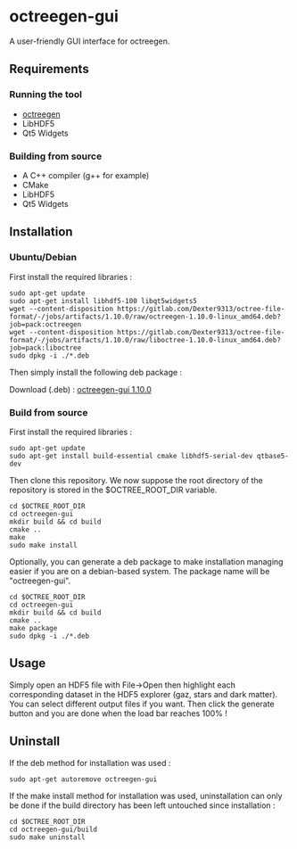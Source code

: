 # octreegen-gui

A user-friendly GUI interface for octreegen.

## Requirements

### Running the tool

* [octreegen](https://gitlab.com/Dexter9313/octree-file-format/blob/master/octreegen/)
* LibHDF5
* Qt5 Widgets

### Building from source

* A C++ compiler (g++ for example)
* CMake
* LibHDF5
* Qt5 Widgets

## Installation

### Ubuntu/Debian

First install the required libraries :

	sudo apt-get update
	sudo apt-get install libhdf5-100 libqt5widgets5
	wget --content-disposition https://gitlab.com/Dexter9313/octree-file-format/-/jobs/artifacts/1.10.0/raw/octreegen-1.10.0-linux_amd64.deb?job=pack:octreegen
	wget --content-disposition https://gitlab.com/Dexter9313/octree-file-format/-/jobs/artifacts/1.10.0/raw/liboctree-1.10.0-linux_amd64.deb?job=pack:liboctree
	sudo dpkg -i ./*.deb

Then simply install the following deb package :

Download (.deb) : [octreegen-gui 1.10.0](https://gitlab.com/Dexter9313/octree-file-format/-/jobs/artifacts/1.10.0/raw/octreegen-gui-1.10.0-linux_amd64.deb?job=pack:octreegen-gui)

### Build from source

First install the required libraries :

	sudo apt-get update
	sudo apt-get install build-essential cmake libhdf5-serial-dev qtbase5-dev

Then clone this repository. We now suppose the root directory of the repository is stored in the $OCTREE_ROOT_DIR variable.

	cd $OCTREE_ROOT_DIR
	cd octreegen-gui
	mkdir build && cd build
	cmake ..
	make
	sudo make install

Optionally, you can generate a deb package to make installation managing easier if you are on a debian-based system. The package name will be "octreegen-gui".

	cd $OCTREE_ROOT_DIR
	cd octreegen-gui
	mkdir build && cd build
	cmake ..
	make package
	sudo dpkg -i ./*.deb

## Usage

Simply open an HDF5 file with File->Open then highlight each corresponding dataset in the HDF5 explorer (gaz, stars and dark matter). You can select different output files if you want. Then click the generate button and you are done when the load bar reaches 100% !

## Uninstall

If the deb method for installation was used :

	sudo apt-get autoremove octreegen-gui

If the make install method for installation was used, uninstallation can only be done if the build directory has been left untouched since installation :

	cd $OCTREE_ROOT_DIR
	cd octreegen-gui/build
	sudo make uninstall
